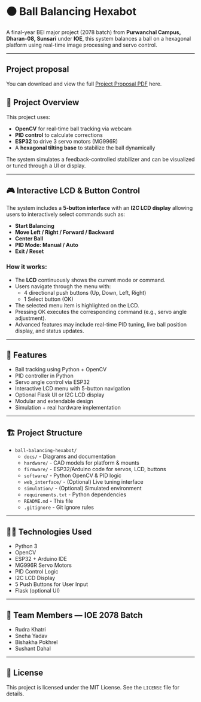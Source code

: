 # 🟠 Ball Balancing Hexabot

A final-year BEI major project (2078 batch) from **Purwanchal Campus, Dharan-08, Sunsari** under **IOE**, this system balances a ball on a hexagonal platform using real-time image processing and servo control.

---
## Project proposal
You can download and view the full [Project Proposal PDF](docs/major_proposal_optimized.pdf) here.

## 🎯 Project Overview

This project uses:
- **OpenCV** for real-time ball tracking via webcam
- **PID control** to calculate corrections
- **ESP32** to drive 3 servo motors (MG996R)
- A **hexagonal tilting base** to stabilize the ball dynamically

The system simulates a feedback-controlled stabilizer and can be visualized or tuned through a UI or display.

---

## 🎮 Interactive LCD & Button Control

The system includes a **5-button interface** with an **I2C LCD display** allowing users to interactively select commands such as:

- **Start Balancing**
- **Move Left / Right / Forward / Backward**
- **Center Ball**
- **PID Mode: Manual / Auto**
- **Exit / Reset**

### How it works:
- The **LCD** continuously shows the current mode or command.
- Users navigate through the menu with:
  - 4 directional push buttons (Up, Down, Left, Right)
  - 1 Select button (OK)
- The selected menu item is highlighted on the LCD.
- Pressing OK executes the corresponding command (e.g., servo angle adjustment).
- Advanced features may include real-time PID tuning, live ball position display, and status updates.

---

## 🧠 Features

- Ball tracking using Python + OpenCV
- PID controller in Python
- Servo angle control via ESP32
- Interactive LCD menu with 5-button navigation
- Optional Flask UI or I2C LCD display
- Modular and extendable design
- Simulation + real hardware implementation

---

## 🏗️ Project Structure

- `ball-balancing-hexabot/`
  - `docs/`             - Diagrams and documentation
  - `hardware/`         - CAD models for platform & mounts
  - `firmware/`         - ESP32/Arduino code for servos, LCD, buttons
  - `software/`         - Python OpenCV & PID logic
  - `web_interface/`    - (Optional) Live tuning interface
  - `simulation/`       - (Optional) Simulated environment
  - `requirements.txt`  - Python dependencies
  - `README.md`         - This file
  - `.gitignore`        - Git ignore rules

---

## 👨‍💻 Technologies Used

- Python 3
- OpenCV
- ESP32 + Arduino IDE
- MG996R Servo Motors
- PID Control Logic
- I2C LCD Display
- 5 Push Buttons for User Input
- Flask (optional UI)

---

## 👥 Team Members — IOE 2078 Batch

- Rudra Khatri  
- Sneha Yadav  
- Bishakha Pokhrel  
- Sushant Dahal  

---

## 📜 License

This project is licensed under the MIT License. See the `LICENSE` file for details.

